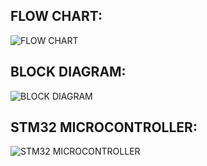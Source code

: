 ## FLOW CHART:
![FLOW CHART](https://user-images.githubusercontent.com/92981586/168421248-06a4b433-ea0e-4ad7-a4f6-fd6de44a0052.png)

## BLOCK DIAGRAM:
![BLOCK DIAGRAM](https://user-images.githubusercontent.com/92981586/168421265-8458308b-4626-4f7a-ab5a-df5a48c7e73e.png)

## STM32 MICROCONTROLLER:
![STM32 MICROCONTROLLER](https://user-images.githubusercontent.com/92981586/168421328-47f1f785-9789-4039-bc3a-eaf785002b0a.PNG)
